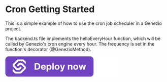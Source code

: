 # Cron Getting Started

This is a simple example of how to use the cron job scheduler in a Genezio project.

The backend.ts file implements the helloEveryHour function, which will be called by Genezio's cron engine every hour. The frequency is set in the function's decorator (@GenezioMethod).

[![Deploy to Genezio](https://raw.githubusercontent.com/Genez-io/graphics/main/svg/deploy-button.svg)](https://app.genez.io/start/deploy?repository=https://github.com/Genez-io/cron-getting-started)
